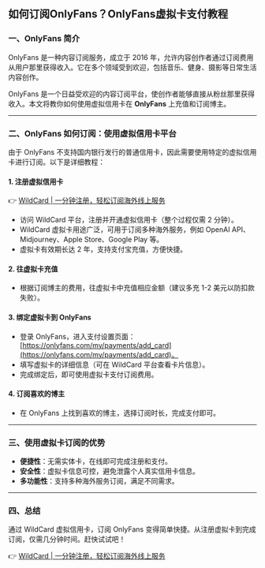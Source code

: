 ## 如何订阅OnlyFans？OnlyFans虚拟卡支付教程

### 一、OnlyFans 简介

OnlyFans 是一种内容订阅服务，成立于 2016 年，允许内容创作者通过订阅费用从用户那里获得收入。它在多个领域受到欢迎，包括音乐、健身、摄影等日常生活内容创作。

OnlyFans 是一个日益受欢迎的内容订阅平台，使创作者能够直接从粉丝那里获得收入。本文将教你如何使用虚拟信用卡在 **OnlyFans** 上充值和订阅博主。

---

### 二、OnlyFans 如何订阅：使用虚拟信用卡平台

由于 OnlyFans 不支持国内银行发行的普通信用卡，因此需要使用特定的虚拟信用卡进行订阅。以下是详细教程：

#### 1. 注册虚拟信用卡

👉 [WildCard | 一分钟注册，轻松订阅海外线上服务](https://bit.ly/bewildcard)

- 访问 WildCard 平台，注册并开通虚拟信用卡（整个过程仅需 2 分钟）。
- WildCard 虚拟卡用途广泛，可用于订阅多种海外服务，例如 OpenAI API、Midjourney、Apple Store、Google Play 等。
- 虚拟卡有效期长达 2 年，支持支付宝充值，方便快捷。

#### 2. 往虚拟卡充值

- 根据订阅博主的费用，往虚拟卡中充值相应金额（建议多充 1-2 美元以防扣款失败）。

#### 3. 绑定虚拟卡到 OnlyFans

- 登录 OnlyFans，进入支付设置页面：[https://onlyfans.com/my/payments/add_card](https://onlyfans.com/my/payments/add_card)。
- 填写虚拟卡的详细信息（可在 WildCard 平台查看卡片信息）。
- 完成绑定后，即可使用虚拟卡支付订阅费用。

#### 4. 订阅喜欢的博主

- 在 OnlyFans 上找到喜欢的博主，选择订阅时长，完成支付即可。

---

### 三、使用虚拟卡订阅的优势

- **便捷性**：无需实体卡，在线即可完成注册和支付。
- **安全性**：虚拟卡信息可控，避免泄露个人真实信用卡信息。
- **多功能性**：支持多种海外服务订阅，满足不同需求。

---

### 四、总结

通过 WildCard 虚拟信用卡，订阅 OnlyFans 变得简单快捷。从注册虚拟卡到完成订阅，仅需几分钟时间。赶快试试吧！

👉 [WildCard | 一分钟注册，轻松订阅海外线上服务](https://bit.ly/bewildcard)